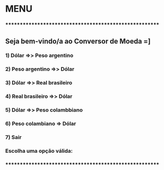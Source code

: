 # MENU

### *****************************************************
## Seja bem-vindo/a ao Conversor de Moeda =]

### 1) Dólar =>> Peso argentino
### 2) Peso argentino =>> Dólar
### 3) Dólar =>> Real brasileiro
### 4) Real brasileiro =>> Dólar
### 5) Dólar =>> Peso colambbiano
### 6) Peso colambiano => Dólar
### 7) Sair
### Escolha uma opção válida:
### *****************************************************